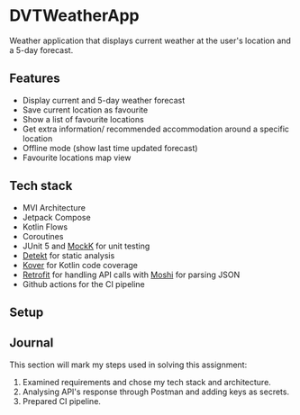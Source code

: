 # DVTWeatherApp

Weather application that displays current weather at the user's location and a 5-day forecast.

## Features

- Display current and 5-day weather forecast
- Save current location as favourite
- Show a list of favourite locations
- Get extra information/ recommended accommodation around a specific location
- Offline mode (show last time updated forecast)
- Favourite locations map view

## Tech stack

- MVI Architecture
- Jetpack Compose
- Kotlin Flows
- Coroutines
- JUnit 5 and [MockK](https://mockk.io) for unit testing
- [Detekt](https://github.com/detekt/detekt) for static analysis
- [Kover](https://github.com/Kotlin/kotlinx-kover) for Kotlin code coverage
- [Retrofit](https://github.com/square/retrofit) for handling API calls with [Moshi](https://github.com/square/moshi) for parsing JSON
- Github actions for the CI pipeline

## Setup

## Journal

This section will mark my steps used in solving this assignment:

1. Examined requirements and chose my tech stack and architecture.
2. Analysing API's response through Postman and adding keys as secrets.
3. Prepared CI pipeline.
